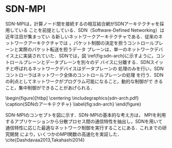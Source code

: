 # SDN-MPI

<!-- SDNの説明 -->
SDN-MPIは，計算ノード間を接続するの相互結合網がSDNアーキテクチャを採用している
ことを前提としている．SDN（Software-Defined Networking）は近年注目が集まってい
る新しいネットワークアーキテクチャである．従来のネットワークアーキテクチャでは
，パケット制御の決定を担うコントロールプレーンと実際のパケット転送を担うデータ
プレーンは，単一のネットワークデバイス上に実装されていた．SDNでは，図
\ref{fig:sdn-arch}に示すように，コントロールプレーンとデータプレーンを別々のデ
バイスに分離する．SDNスイッチと呼ばれるネットワークデバイスはデータプレーンの
処理のみを行い，SDNコントローラはネットワーク全体のコントロールプレーンの処理
を行う．SDNの利点としてネットワークがプログラム可能になること，動的な制御がで
きること，集中制御ができることがあげられる．

\begin{figure}[htbp]
    \centering
    \includegraphics{sdn-arch.pdf}
    \caption{SDNのアーキテクチャ}
    \label{fig:sdn-arch}
\end{figure}

<!-- SDN-MPIのコンセプト -->
SDN-MPIのコンセプトを図に示す．SDN-MPIの基本的な考え方は，
MPIを利用するアプリケーションから分散プロセス間の通信特性を抽出し，SDNを用いて
通信特性に応じた最適なネットワーク制御を実行することにある．これまでの研究開発
により，いくつかのMPI関数の高速化を実証した．\cite{Dashdavaa2013,Takahashi2014}
